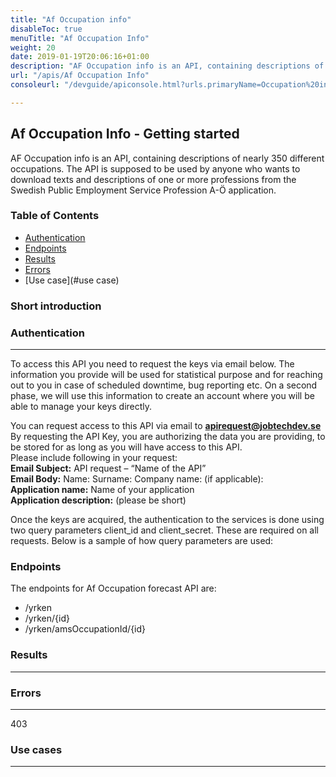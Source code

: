 ```yaml
---
title: "Af Occupation info"
disableToc: true
menuTitle: "Af Occupation Info"
weight: 20
date: 2019-01-19T20:06:16+01:00
description: "AF Occupation info is an API, containing descriptions of nearly 350 different occupations. The API is supposed to be used by anyone who wants to download texts and descriptions of one or more professions from the Swedish Public Employment Service Profession A-Ö application."
url: "/apis/Af Occupation Info"
consoleurl: "/devguide/apiconsole.html?urls.primaryName=Occupation%20info%20"

---
```




## Af Occupation Info - Getting started



AF Occupation info is an API, containing descriptions of nearly 350 different occupations. 
The API is supposed to be used by anyone who wants to download texts and descriptions of one or more professions from the Swedish Public Employment Service Profession A-Ö application.

### Table of Contents
* [Authentication](#authentication)
* [Endpoints](#endpoints)
* [Results](#results)
* [Errors](#errors)
* [Use case](#use case)



### Short introduction


 


### Authentication
<hr>
To access this API you need to request the keys via email below. The information you provide will be used for statistical purpose and for reaching out to you in case of scheduled downtime, bug reporting etc. 
On a second phase, we will use this information to create an account where you will be able to manage your keys directly.  

You can request access to this API via email to **apirequest@jobtechdev.se**
By requesting the API Key, you are authorizing the data you are providing, to be stored for as long as you will have access to this API.  
Please include following in your request:  
**Email Subject:** API request – “Name of the API”  
**Email Body:** Name: Surname: Company name: (if applicable):  
**Application name:** Name of your application  
**Application description:** (please be short)    

Once the keys are acquired, the authentication to the services is done using two query parameters client_id and client_secret. 
These are required on all requests. Below is a sample of how query parameters are used:

### Endpoints
The endpoints for Af Occupation forecast API are:

* /yrken
* /yrken/{id}
* /yrken/amsOccupationId/{id}





### Results
<hr>



### Errors
<hr>
403 

### Use cases
<hr>





